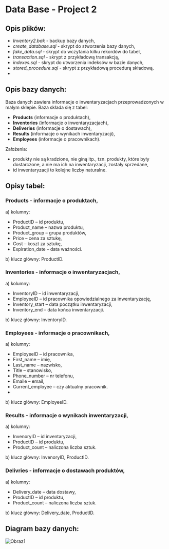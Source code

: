 # Data Base - Project 2

## Opis plików:
- *Inventory2.bak* - backup bazy danych,
- *create_database.sql* - skrypt do stworzenia bazy danych,
- *fake_data.sql* - skrypt do wczytania kilku rekordów do tabel,
- *transaction.sql* - skrypt z przykładową transakcją,
- *indexes.sql* - skrypt do utworzenia indeksów w bazie danych,
- *stored_procedure.sql* - skrypt z przykładową procedurą składową.
- 
## Opis bazy danych:
Baza danych zawiera informacje o inwentaryzacjach przeprowadzonych w małym sklepie. Baza składa się z tabel: 
* **Products** (informacje o produktach),
* **Inventories** (informacje o inwentaryzacjach),
* **Deliveries** (informacje o dostawach),
* **Results** (informacje o wynikach inwentaryzacji),
* **Employees** (informacje o pracownikach).

Założenia: 
* produkty nie są kradzione, nie giną itp., tzn. produkty, które były dostarczone, a nie ma ich na inwentaryzacji, zostały sprzedane,
* id inwentaryzacji to kolejne liczby naturalne.

## Opisy tabel:
### Products  - informacje o produktach,
a)	kolumny:
-	ProductID – id produktu,
-	Product_name – nazwa produktu,
- Product_group – grupa produktów,
- Price – cena za sztukę,
-	Cost – koszt za sztukę,
-	Expiration_date – data ważności.

b)	klucz główny: ProductID.

###	Inventories  - informacje o inwentaryzacjach,
a)	kolumny:
-	InventoryID – id inwentaryzacji,
-	EmployeeID – id pracownika opowiedzialnego za inwentaryzację,
-	Inventory_start – data początku inwentaryzacji,
-	Inventory_end –  data końca inwentaryzacji.

b) klucz główny: InventoryID.

###	Employees  - informacje o pracownikach,
a)	kolumny:
-	EmployeeID – id pracownika,
-	First_name – imię,
-	Last_name – nazwisko,
-	Title – stanowisko,
-	Phone_number – nr telefonu,
-	Emaile – email,
-	Current_employee – czy aktualny pracownik.
-	
b)	klucz główny: EmployeeID.

###	Results  - informacje o wynikach inwentaryzacji,
a) kolumny:
-	InvenoryID – id inventaryzacji,
-	ProductID – id produktu,
-	Product_count – naliczona liczba sztuk.

b)	klucz główny: InvenoryID, ProductID.

###	Delivries  - informacje o dostawach produktów,
a)	kolumny:
-	Delivery_date – data dostawy,
-	ProductID – id produktu,
-	Product_count – naliczona liczba sztuk.

b) klucz główny: Delivery_date, ProductID.

## Diagram bazy danych:

![Obraz1](https://github.com/aleksandra1804/Data_Base-project_2/assets/24977862/2c86a4be-2556-431c-9a11-4530074d9c93)
